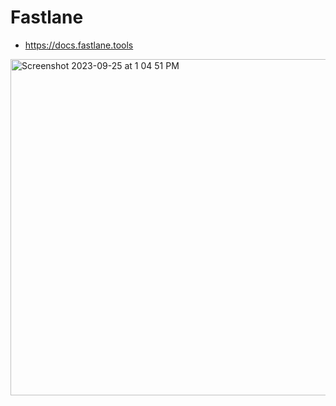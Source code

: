 

# Fastlane

- https://docs.fastlane.tools

  
<img width="538" alt="Screenshot 2023-09-25 at 1 04 51 PM" src="https://github.com/mobiledge/ios-development/assets/6307250/10fcc9e0-7e15-46f9-a1ae-7f99186dca84">
